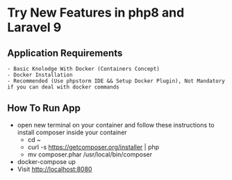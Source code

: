 # Try New Features in php8 and Laravel 9

## Application Requirements
    - Basic Knolodge With Docker (Containers Concept)
    - Docker Installation
    - Recommended (Use phpstorm IDE && Setup Docker Plugin), Not Mandatory if you can deal with docker commands

## How To Run App
- open new terminal on your container and follow these instructions to install composer inside your container
  * cd ~
  * curl -s https://getcomposer.org/installer | php
  * mv composer.phar /usr/local/bin/composer
- docker-compose up
- Visit [http://localhost:8080](http://localhost:8080)